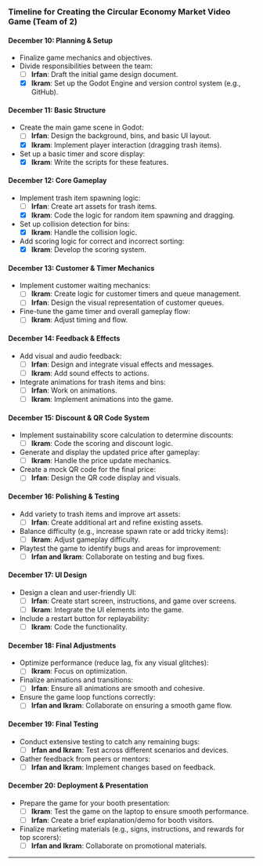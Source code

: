 ### Timeline for Creating the Circular Economy Market Video Game (Team of 2)

#### **December 10: Planning & Setup**
- Finalize game mechanics and objectives.
- Divide responsibilities between the team:
    - [ ] **Irfan**: Draft the initial game design document.
    - [X] **Ikram**: Set up the Godot Engine and version control system (e.g., GitHub).

#### **December 11: Basic Structure**
- Create the main game scene in Godot:
    - [ ] **Irfan**: Design the background, bins, and basic UI layout.
    - [X] **Ikram**: Implement player interaction (dragging trash items).
- Set up a basic timer and score display:
    - [X] **Ikram**: Write the scripts for these features.

#### **December 12: Core Gameplay**
- Implement trash item spawning logic:
    - [ ] **Irfan**: Create art assets for trash items.
    - [X] **Ikram**: Code the logic for random item spawning and dragging.
- Set up collision detection for bins:
    - [X] **Ikram**: Handle the collision logic.
- Add scoring logic for correct and incorrect sorting:
    - [X] **Ikram**: Develop the scoring system.

#### **December 13: Customer & Timer Mechanics**
- Implement customer waiting mechanics:
    - [ ] **Ikram**: Create logic for customer timers and queue management.
    - [ ] **Irfan**: Design the visual representation of customer queues.
- Fine-tune the game timer and overall gameplay flow:
    - [ ] **Ikram**: Adjust timing and flow.

#### **December 14: Feedback & Effects**
- Add visual and audio feedback:
    - [ ] **Irfan**: Design and integrate visual effects and messages.
    - [ ] **Ikram**: Add sound effects to actions.
- Integrate animations for trash items and bins:
    - [ ] **Irfan**: Work on animations.
    - [ ] **Ikram**: Implement animations into the game.

#### **December 15: Discount & QR Code System**
- Implement sustainability score calculation to determine discounts:
    - [ ] **Ikram**: Code the scoring and discount logic.
- Generate and display the updated price after gameplay:
    - [ ] **Ikram**: Handle the price update mechanics.
- Create a mock QR code for the final price:
    - [ ] **Irfan**: Design the QR code display and visuals.

#### **December 16: Polishing & Testing**
- Add variety to trash items and improve art assets:
    - [ ] **Irfan**: Create additional art and refine existing assets.
- Balance difficulty (e.g., increase spawn rate or add tricky items):
    - [ ] **Ikram**: Adjust gameplay difficulty.
- Playtest the game to identify bugs and areas for improvement:
    - [ ] **Irfan and Ikram**: Collaborate on testing and bug fixes.

#### **December 17: UI Design**
- Design a clean and user-friendly UI:
    - [ ] **Irfan**: Create start screen, instructions, and game over screens.
    - [ ] **Ikram**: Integrate the UI elements into the game.
- Include a restart button for replayability:
    - [ ] **Ikram**: Code the functionality.

#### **December 18: Final Adjustments**
- Optimize performance (reduce lag, fix any visual glitches):
    - [ ] **Ikram**: Focus on optimization.
- Finalize animations and transitions:
    - [ ] **Irfan**: Ensure all animations are smooth and cohesive.
- Ensure the game loop functions correctly:
    - [ ] **Irfan and Ikram**: Collaborate on ensuring a smooth game flow.

#### **December 19: Final Testing**
- Conduct extensive testing to catch any remaining bugs:
    - [ ] **Irfan and Ikram**: Test across different scenarios and devices.
- Gather feedback from peers or mentors:
    - [ ] **Irfan and Ikram**: Implement changes based on feedback.

#### **December 20: Deployment & Presentation**
- Prepare the game for your booth presentation:
    - [ ] **Ikram**: Test the game on the laptop to ensure smooth performance.
    - [ ] **Irfan**: Create a brief explanation/demo for booth visitors.
- Finalize marketing materials (e.g., signs, instructions, and rewards for top scorers):
    - [ ] **Irfan and Ikram**: Collaborate on promotional materials.

---